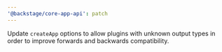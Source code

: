 ```yaml
---
'@backstage/core-app-api': patch
---
```


Update `createApp` options to allow plugins with unknown output types in order to improve forwards and backwards compatibility.
